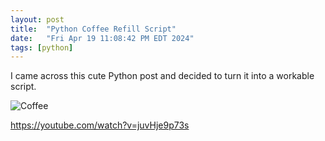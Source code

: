 ```yaml
---
layout: post
title:  "Python Coffee Refill Script"
date:   "Fri Apr 19 11:08:42 PM EDT 2024"
tags: [python]
---
```

I came across this cute Python post and decided to turn it into a workable script.

![Coffee](/assets/thumbnail_youtube_coffee_cup_script.jpeg)

<https://youtube.com/watch?v=juvHje9p73s>
